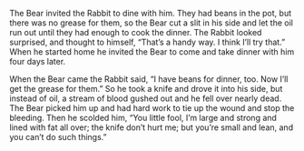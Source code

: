 The Bear invited the Rabbit to dine with him. They had beans in the pot, but there was no grease for them, so the Bear cut a slit in his side and let the oil run out until they had enough to cook the dinner. The Rabbit looked surprised, and thought to himself, “That’s a handy way. I think I’ll try that.” When he started home he invited the Bear to come and take dinner with him four days later.

When the Bear came the Rabbit said, “I have beans for dinner, too. Now I’ll get the grease for them.” So he took a knife and drove it into his side, but instead of oil, a stream of blood gushed out and he fell over nearly dead. The Bear picked him up and had hard work to tie up the wound and stop the bleeding. Then he scolded him, “You little fool, I’m large and strong and lined with fat all over; the knife don’t hurt me; but you’re small and lean, and you can’t do such things.”

